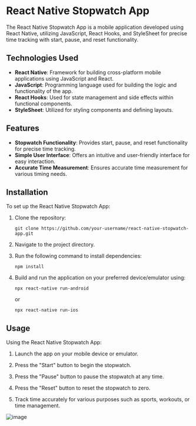 # React Native Stopwatch App

The React Native Stopwatch App is a mobile application developed using React Native, utilizing JavaScript, React Hooks, and StyleSheet for precise time tracking with start, pause, and reset functionality.

## Technologies Used

- **React Native**: Framework for building cross-platform mobile applications using JavaScript and React.
- **JavaScript**: Programming language used for building the logic and functionality of the app.
- **React Hooks**: Used for state management and side effects within functional components.
- **StyleSheet**: Utilized for styling components and defining layouts.

## Features

- **Stopwatch Functionality**: Provides start, pause, and reset functionality for precise time tracking.
- **Simple User Interface**: Offers an intuitive and user-friendly interface for easy interaction.
- **Accurate Time Measurement**: Ensures accurate time measurement for various timing needs.

## Installation

To set up the React Native Stopwatch App:

1. Clone the repository:

   ```
   git clone https://github.com/your-username/react-native-stopwatch-app.git
   ```

2. Navigate to the project directory.

3. Run the following command to install dependencies:

   ```
   npm install
   ```

4. Build and run the application on your preferred device/emulator using:

   ```
   npx react-native run-android
   ```

   or

   ```
   npx react-native run-ios
   ```

## Usage

Using the React Native Stopwatch App:

1. Launch the app on your mobile device or emulator.

2. Press the "Start" button to begin the stopwatch.

3. Press the "Pause" button to pause the stopwatch at any time.

4. Press the "Reset" button to reset the stopwatch to zero.

5. Track time accurately for various purposes such as sports, workouts, or time management.

![image](https://github.com/rahulselarka/PRODIGY_AD_05/assets/156499662/29f72627-b2d3-4f35-98ca-d21af043ba61)
